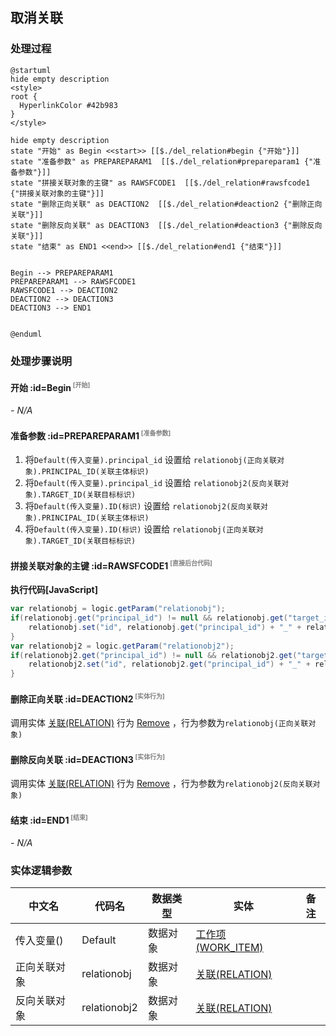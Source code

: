 ## 取消关联 <!-- {docsify-ignore-all} -->

   

### 处理过程

```plantuml
@startuml
hide empty description
<style>
root {
  HyperlinkColor #42b983
}
</style>

hide empty description
state "开始" as Begin <<start>> [[$./del_relation#begin {"开始"}]]
state "准备参数" as PREPAREPARAM1  [[$./del_relation#prepareparam1 {"准备参数"}]]
state "拼接关联对象的主键" as RAWSFCODE1  [[$./del_relation#rawsfcode1 {"拼接关联对象的主键"}]]
state "删除正向关联" as DEACTION2  [[$./del_relation#deaction2 {"删除正向关联"}]]
state "删除反向关联" as DEACTION3  [[$./del_relation#deaction3 {"删除反向关联"}]]
state "结束" as END1 <<end>> [[$./del_relation#end1 {"结束"}]]


Begin --> PREPAREPARAM1
PREPAREPARAM1 --> RAWSFCODE1
RAWSFCODE1 --> DEACTION2
DEACTION2 --> DEACTION3
DEACTION3 --> END1


@enduml
```


### 处理步骤说明

#### 开始 :id=Begin<sup class="footnote-symbol"> <font color=gray size=1>[开始]</font></sup>



*- N/A*
#### 准备参数 :id=PREPAREPARAM1<sup class="footnote-symbol"> <font color=gray size=1>[准备参数]</font></sup>



1. 将`Default(传入变量).principal_id` 设置给  `relationobj(正向关联对象).PRINCIPAL_ID(关联主体标识)`
2. 将`Default(传入变量).principal_id` 设置给  `relationobj2(反向关联对象).TARGET_ID(关联目标标识)`
3. 将`Default(传入变量).ID(标识)` 设置给  `relationobj2(反向关联对象).PRINCIPAL_ID(关联主体标识)`
4. 将`Default(传入变量).ID(标识)` 设置给  `relationobj(正向关联对象).TARGET_ID(关联目标标识)`

#### 拼接关联对象的主键 :id=RAWSFCODE1<sup class="footnote-symbol"> <font color=gray size=1>[直接后台代码]</font></sup>



<p class="panel-title"><b>执行代码[JavaScript]</b></p>

```groovy
var relationobj = logic.getParam("relationobj");
if(relationobj.get("principal_id") != null && relationobj.get("target_id") != null){
    relationobj.set("id", relationobj.get("principal_id") + "_" + relationobj.get("target_id"));
}
var relationobj2 = logic.getParam("relationobj2");
if(relationobj2.get("principal_id") != null && relationobj2.get("target_id") != null){
    relationobj2.set("id", relationobj2.get("principal_id") + "_" + relationobj2.get("target_id"));
}

```

#### 删除正向关联 :id=DEACTION2<sup class="footnote-symbol"> <font color=gray size=1>[实体行为]</font></sup>



调用实体 [关联(RELATION)](module/Base/Relation.md) 行为 [Remove](module/Base/Relation#行为) ，行为参数为`relationobj(正向关联对象)`

#### 删除反向关联 :id=DEACTION3<sup class="footnote-symbol"> <font color=gray size=1>[实体行为]</font></sup>



调用实体 [关联(RELATION)](module/Base/Relation.md) 行为 [Remove](module/Base/Relation#行为) ，行为参数为`relationobj2(反向关联对象)`

#### 结束 :id=END1<sup class="footnote-symbol"> <font color=gray size=1>[结束]</font></sup>



*- N/A*



### 实体逻辑参数

|    中文名   |    代码名    |  数据类型    |  实体   |备注 |
| --------| --------| -------- | -------- | --------   |
|传入变量(<i class="fa fa-check"/></i>)|Default|数据对象|[工作项(WORK_ITEM)](module/ProjMgmt/Work_item.md)||
|正向关联对象|relationobj|数据对象|[关联(RELATION)](module/Base/Relation.md)||
|反向关联对象|relationobj2|数据对象|[关联(RELATION)](module/Base/Relation.md)||
